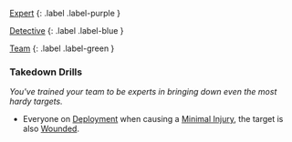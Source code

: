 
[Expert](Game/Progress#Expert)
{: .label .label-purple }

[Detective](Game/Detective)
{: .label .label-blue }

[Team](Game/Progress#Team)
{: .label .label-green }
### Takedown Drills
*You've trained your team to be experts in bringing down even the most hardy targets.*
* Everyone on [Deployment](Game/Deployment) when causing a [Minimal Injury](Game/Core/Injury#Minimal%20Injury), the target is also [Wounded](Game/Core/Effects#Wounded).